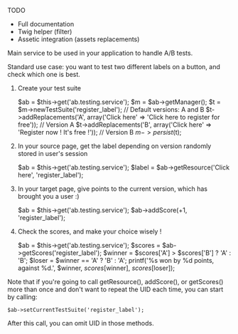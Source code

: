 TODO

* Full documentation
* Twig helper (filter)
* Assetic integration (assets replacements)


Main service to be used in your application to handle A/B tests.
	
Standard use case: you want to test two different labels on a button, and check which one is best.
	
1. Create your test suite
	
	$ab = $this->get('ab.testing.service');
	$m = $ab->getManager();
	$t = $m->newTestSuite('register_label'); // Default versions: A and B
	$t->addReplacements('A', array('Click here' => 'Click here to register for free')); // Version A
	$t->addReplacements('B', array('Click here' => 'Register now ! It\'s free !'));     // Version B
	$m->persist($t);
	
2. In your source page, get the label depending on version randomly stored in user's session
	
	$ab = $this->get('ab.testing.service');
	$label = $ab->getResource('Click here', 'register_label');
	
3. In your target page, give points to the current version, which has brought you a user :)
	
	$ab = $this->get('ab.testing.service');
	$ab->addScore(+1, 'register_label');
	
4. Check the scores, and make your choice wisely !
	
	$ab = $this->get('ab.testing.service');
	$scores = $ab->getScores('register_label');
	$winner = $scores['A'] > $scores['B'] ? 'A' : 'B';
	$loser = $winner == 'A' ? 'B' : 'A';
	printf('%s won by %d points, against %d.', $winner, $scores[$winner], $scores[$loser]);
	
	
Note that if you're going to call getResource(), addScore(), or getScores() more than once and
don't want to repeat the UID each time, you can start by calling:
	
	$ab->setCurrentTestSuite('register_label');
	
After this call, you can omit UID in those methods.
